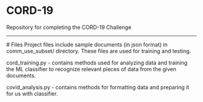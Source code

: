 # CORD-19
Repository for completing the CORD-19 Challenge
<hr>
# Files
Project files include sample documents (in json format) in comm_use_subset/ directory. These files are used for training and testing. <br>

cord_training.py - contains methods used for analyzing data and training the ML classifier to recognize relevant pieces of data from the given documents. 

covid_analysis.py - contains methods for formatting data and preparing it for us with classifier.

